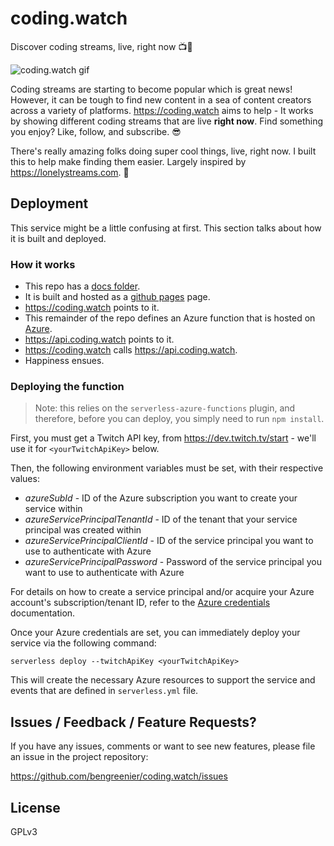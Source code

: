 # coding.watch

Discover coding streams, live, right now 📺🔴

![coding.watch gif](#TODO)

Coding streams are starting to become popular which is great news! However, it can be tough to find new content in a sea of content creators across a variety of platforms.
https://coding.watch aims to help - It works by showing different coding streams that are live __right now__. Find something you enjoy? Like, follow, and subscribe. 😎

There's really amazing folks doing super cool things, live, right now. I built this to help make finding them easier. Largely inspired by https://lonelystreams.com. 💙

## Deployment

This service might be a little confusing at first. This section talks about how it is built and deployed.

### How it works

- This repo has a [docs folder](./docs).
- It is built and hosted as a [github pages](https://pages.github.com) page.
- https://coding.watch points to it.
- This remainder of the repo defines an Azure function that is hosted on [Azure](https://azure.com).
- https://api.coding.watch points to it.
- https://coding.watch calls https://api.coding.watch.
- Happiness ensues.

### Deploying the function

> Note: this relies on the `serverless-azure-functions` plugin, and therefore, before you can deploy, you simply need to run `npm install`.

First, you must get a Twitch API key, from https://dev.twitch.tv/start - we'll use it for `<yourTwitchApiKey>` below.

Then, the following environment variables must be set, with their respective values:

- *azureSubId* - ID of the Azure subscription you want to create your service within
- *azureServicePrincipalTenantId* - ID of the tenant that your service principal was created within
- *azureServicePrincipalClientId* - ID of the service principal you want to use to authenticate with Azure
- *azureServicePrincipalPassword* - Password of the service principal you want to use to authenticate with Azure

For details on how to create a service principal and/or acquire your Azure account's subscription/tenant ID, refer to the [Azure credentials](https://serverless.com/framework/docs/providers/azure/guide/credentials/) documentation.

Once your Azure credentials are set, you can immediately deploy your service via the following command:

```shell
serverless deploy --twitchApiKey <yourTwitchApiKey>
```

This will create the necessary Azure resources to support the service and events that are defined in `serverless.yml` file.

## Issues / Feedback / Feature Requests?

If you have any issues, comments or want to see new features, please file an issue in the project repository:

https://github.com/bengreenier/coding.watch/issues

## License

GPLv3